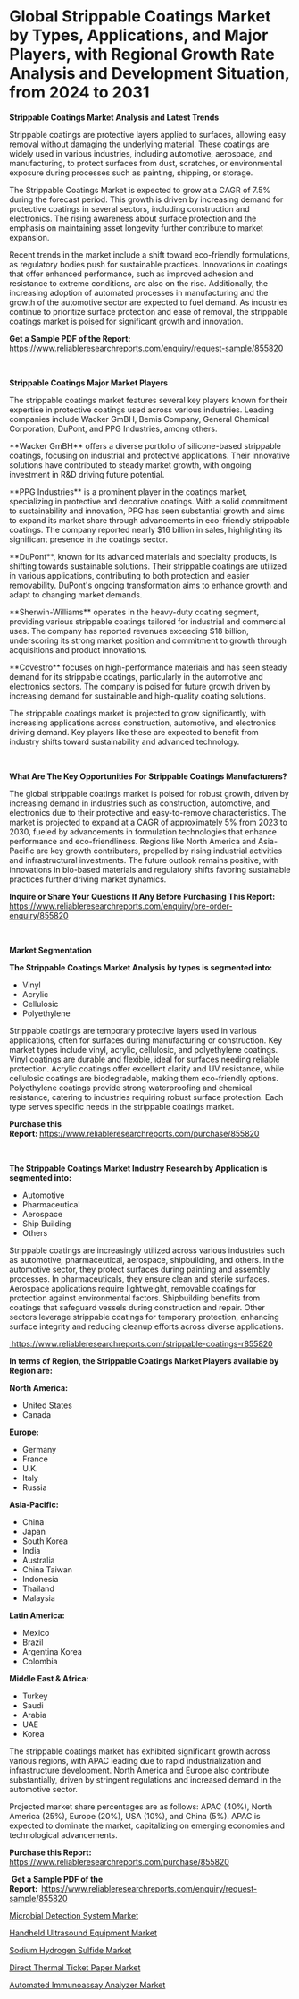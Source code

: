<p><h1>Global Strippable Coatings Market by Types, Applications, and Major Players, with Regional Growth Rate Analysis and Development Situation, from 2024 to 2031</h1></p><p><strong>Strippable Coatings Market Analysis and Latest Trends</strong></p>
<p><p>Strippable coatings are protective layers applied to surfaces, allowing easy removal without damaging the underlying material. These coatings are widely used in various industries, including automotive, aerospace, and manufacturing, to protect surfaces from dust, scratches, or environmental exposure during processes such as painting, shipping, or storage.</p><p>The Strippable Coatings Market is expected to grow at a CAGR of 7.5% during the forecast period. This growth is driven by increasing demand for protective coatings in several sectors, including construction and electronics. The rising awareness about surface protection and the emphasis on maintaining asset longevity further contribute to market expansion.</p><p>Recent trends in the market include a shift toward eco-friendly formulations, as regulatory bodies push for sustainable practices. Innovations in coatings that offer enhanced performance, such as improved adhesion and resistance to extreme conditions, are also on the rise. Additionally, the increasing adoption of automated processes in manufacturing and the growth of the automotive sector are expected to fuel demand. As industries continue to prioritize surface protection and ease of removal, the strippable coatings market is poised for significant growth and innovation.</p></p>
<p><strong>Get a Sample PDF of the Report:&nbsp;</strong> <a href="https://www.reliableresearchreports.com/enquiry/request-sample/855820?utm_campaign=37&utm_medium=2&utm_source=Github&utm_content=ia&utm_term=07112024&utm_id=strippable-coatings">https://www.reliableresearchreports.com/enquiry/request-sample/855820</a></p>
<p>&nbsp;</p>
<p><strong>Strippable Coatings Major Market Players</strong></p>
<p><p>The strippable coatings market features several key players known for their expertise in protective coatings used across various industries. Leading companies include Wacker GmBH, Bemis Company, General Chemical Corporation, DuPont, and PPG Industries, among others.</p><p>**Wacker GmBH** offers a diverse portfolio of silicone-based strippable coatings, focusing on industrial and protective applications. Their innovative solutions have contributed to steady market growth, with ongoing investment in R&D driving future potential.</p><p>**PPG Industries** is a prominent player in the coatings market, specializing in protective and decorative coatings. With a solid commitment to sustainability and innovation, PPG has seen substantial growth and aims to expand its market share through advancements in eco-friendly strippable coatings. The company reported nearly $16 billion in sales, highlighting its significant presence in the coatings sector.</p><p>**DuPont**, known for its advanced materials and specialty products, is shifting towards sustainable solutions. Their strippable coatings are utilized in various applications, contributing to both protection and easier removability. DuPont's ongoing transformation aims to enhance growth and adapt to changing market demands.</p><p>**Sherwin-Williams** operates in the heavy-duty coating segment, providing various strippable coatings tailored for industrial and commercial uses. The company has reported revenues exceeding $18 billion, underscoring its strong market position and commitment to growth through acquisitions and product innovations.</p><p>**Covestro** focuses on high-performance materials and has seen steady demand for its strippable coatings, particularly in the automotive and electronics sectors. The company is poised for future growth driven by increasing demand for sustainable and high-quality coating solutions.</p><p>The strippable coatings market is projected to grow significantly, with increasing applications across construction, automotive, and electronics driving demand. Key players like these are expected to benefit from industry shifts toward sustainability and advanced technology.</p></p>
<p>&nbsp;</p>
<p><strong>What Are The Key Opportunities For Strippable Coatings Manufacturers?</strong></p>
<p><p>The global strippable coatings market is poised for robust growth, driven by increasing demand in industries such as construction, automotive, and electronics due to their protective and easy-to-remove characteristics. The market is projected to expand at a CAGR of approximately 5% from 2023 to 2030, fueled by advancements in formulation technologies that enhance performance and eco-friendliness. Regions like North America and Asia-Pacific are key growth contributors, propelled by rising industrial activities and infrastructural investments. The future outlook remains positive, with innovations in bio-based materials and regulatory shifts favoring sustainable practices further driving market dynamics.</p></p>
<p><strong>Inquire or Share Your Questions If Any Before Purchasing This Report:</strong> <a href="https://www.reliableresearchreports.com/enquiry/pre-order-enquiry/855820?utm_campaign=37&utm_medium=2&utm_source=Github&utm_content=ia&utm_term=07112024&utm_id=strippable-coatings">https://www.reliableresearchreports.com/enquiry/pre-order-enquiry/855820</a></p>
<p>&nbsp;</p>
<p><strong>Market Segmentation</strong></p>
<p><strong>The Strippable Coatings Market Analysis by types is segmented into:</strong></p>
<p><ul><li>Vinyl</li><li>Acrylic</li><li>Cellulosic</li><li>Polyethylene</li></ul></p>
<p><p>Strippable coatings are temporary protective layers used in various applications, often for surfaces during manufacturing or construction. Key market types include vinyl, acrylic, cellulosic, and polyethylene coatings. Vinyl coatings are durable and flexible, ideal for surfaces needing reliable protection. Acrylic coatings offer excellent clarity and UV resistance, while cellulosic coatings are biodegradable, making them eco-friendly options. Polyethylene coatings provide strong waterproofing and chemical resistance, catering to industries requiring robust surface protection. Each type serves specific needs in the strippable coatings market.</p></p>
<p><strong>Purchase this Report:&nbsp;</strong><a href="https://www.reliableresearchreports.com/purchase/855820?utm_campaign=37&utm_medium=2&utm_source=Github&utm_content=ia&utm_term=07112024&utm_id=strippable-coatings">https://www.reliableresearchreports.com/purchase/855820</a></p>
<p>&nbsp;</p>
<p><strong>The Strippable Coatings Market Industry Research by Application is segmented into:</strong></p>
<p><ul><li>Automotive</li><li>Pharmaceutical</li><li>Aerospace</li><li>Ship Building</li><li>Others</li></ul></p>
<p><p>Strippable coatings are increasingly utilized across various industries such as automotive, pharmaceutical, aerospace, shipbuilding, and others. In the automotive sector, they protect surfaces during painting and assembly processes. In pharmaceuticals, they ensure clean and sterile surfaces. Aerospace applications require lightweight, removable coatings for protection against environmental factors. Shipbuilding benefits from coatings that safeguard vessels during construction and repair. Other sectors leverage strippable coatings for temporary protection, enhancing surface integrity and reducing cleanup efforts across diverse applications.</p></p>
<p><a href="https://www.reliableresearchreports.com/strippable-coatings-r855820?utm_campaign=37&utm_medium=2&utm_source=Github&utm_content=ia&utm_term=07112024&utm_id=strippable-coatings">&nbsp;https://www.reliableresearchreports.com/strippable-coatings-r855820</a></p>
<p><strong>In terms of Region, the Strippable Coatings Market Players available by Region are:</strong></p>
<p>
    <p> <strong> North America: </strong>
        <ul>
            <li>United States</li>
            <li>Canada</li>
        </ul>
        </p> 
    <p> <strong> Europe: </strong>
        <ul>
            <li>Germany</li>
            <li>France</li>
            <li>U.K.</li>
            <li>Italy</li>
            <li>Russia</li>
        </ul>
        </p> 
    <p> <strong> Asia-Pacific: </strong>
        <ul>
            <li>China</li>
            <li>Japan</li>
            <li>South Korea</li>
            <li>India</li>
            <li>Australia</li>
            <li>China Taiwan</li>
            <li>Indonesia</li>
            <li>Thailand</li>
            <li>Malaysia</li>
        </ul>
        </p> 
    <p> <strong> Latin America: </strong>
        <ul>
            <li>Mexico</li>
            <li>Brazil</li>
            <li>Argentina Korea</li>
            <li>Colombia</li>
        </ul>
        </p> 
    <p> <strong> Middle East & Africa: </strong>
        <ul>
            <li>Turkey</li>
            <li>Saudi</li>
            <li>Arabia</li>
            <li>UAE</li>
            <li>Korea</li>
        </ul>
    </p>
    </p>
<p><p>The strippable coatings market has exhibited significant growth across various regions, with APAC leading due to rapid industrialization and infrastructure development. North America and Europe also contribute substantially, driven by stringent regulations and increased demand in the automotive sector. </p><p>Projected market share percentages are as follows: APAC (40%), North America (25%), Europe (20%), USA (10%), and China (5%). APAC is expected to dominate the market, capitalizing on emerging economies and technological advancements.</p></p>
<p><strong>Purchase this Report: </strong><a href="https://www.reliableresearchreports.com/purchase/855820?utm_campaign=37&utm_medium=2&utm_source=Github&utm_content=ia&utm_term=07112024&utm_id=strippable-coatings">https://www.reliableresearchreports.com/purchase/855820</a></p>
<p>&nbsp;<strong>Get a Sample PDF of the Report:&nbsp;&nbsp;</strong><a href="https://www.reliableresearchreports.com/enquiry/request-sample/855820?utm_campaign=37&utm_medium=2&utm_source=Github&utm_content=ia&utm_term=07112024&utm_id=strippable-coatings">https://www.reliableresearchreports.com/enquiry/request-sample/855820</a></p>
<p><strong></strong></p>
<p><p><a href="https://issuu.com/reportprime-2/docs/microbial-detection-system-market-s_57b6f1c8dccb66?utm_campaign=37&utm_medium=2&utm_source=Github&utm_content=ia&utm_term=07112024&utm_id=strippable-coatings">Microbial Detection System Market</a></p><p><a href="https://issuu.com/reportprime-2/docs/handheld-ultrasound-equipment-marke_a55b3470bcfdaf?utm_campaign=37&utm_medium=2&utm_source=Github&utm_content=ia&utm_term=07112024&utm_id=strippable-coatings">Handheld Ultrasound Equipment Market</a></p><p><a href="https://github.com/GRUBBSCHARLES/Market-Research-Report-List-1/blob/main/sodium-hydrogen-sulfide-market.md?utm_campaign=37&utm_medium=2&utm_source=Github&utm_content=ia&utm_term=07112024&utm_id=strippable-coatings">Sodium Hydrogen Sulfide Market</a></p><p><a href="https://github.com/AngelaWalsh696/Market-Research-Report-List-1/blob/main/direct-thermal-ticket-paper-market.md?utm_campaign=37&utm_medium=2&utm_source=Github&utm_content=ia&utm_term=07112024&utm_id=strippable-coatings">Direct Thermal Ticket Paper Market</a></p><p><a href="https://issuu.com/reportprime-2/docs/automated-immunoassay-analyzer-mark_58f0c8e6cd76b3?utm_campaign=37&utm_medium=2&utm_source=Github&utm_content=ia&utm_term=07112024&utm_id=strippable-coatings">Automated Immunoassay Analyzer Market</a></p></p>